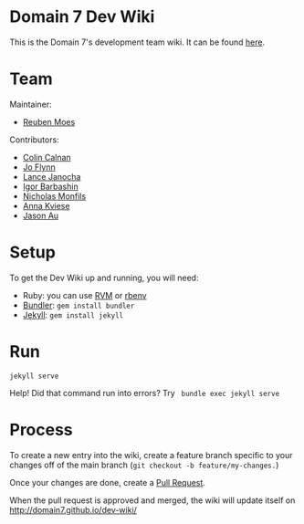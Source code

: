 # Domain 7 Dev Wiki
This is the Domain 7's development team wiki. It can be found [here](http://domain7.github.io/dev-wiki/).

# Team
Maintainer:

* [Reuben Moes](https://github.com/reubenmoes)

Contributors:

* [Colin Calnan](https://github.com/colincalnan)
* [Jo Flynn](https://github.com/jo-flynn)
* [Lance Janocha](https://github.com/lancejanocha)
* [Igor Barbashin](https://github.com/igorbarbashin)
* [Nicholas Monfils](https://github.com/nmwd)
* [Anna Kviese](https://github.com/annakviese)
* [Jason Au](https://github.com/jasontau)

# Setup
To get the Dev Wiki up and running, you will need:

* Ruby: you can use [RVM](https://rvm.io/rvm/install) or [rbenv](https://github.com/rbenv/rbenv)
* [Bundler](http://bundler.io/): `gem install bundler`
* [Jekyll](https://jekyllrb.com/): `gem install jekyll`

# Run
```
jekyll serve
```

Help! Did that command run into errors? 
Try  ``` bundle exec jekyll serve```

# Process
To create a new entry into the wiki, create a feature branch specific to your changes off of the main branch (`git checkout -b feature/my-changes.`)

Once your changes are done, create a [Pull Request](https://github.com/domain7/dev-wiki/pulls).

When the pull request is approved and merged, the wiki will update itself on http://domain7.github.io/dev-wiki/     
